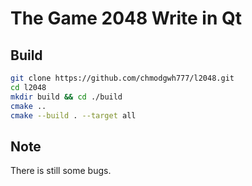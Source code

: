 # The Game 2048 Write in Qt

## Build

```bash
git clone https://github.com/chmodgwh777/l2048.git
cd l2048
mkdir build && cd ./build
cmake ..
cmake --build . --target all
```

## Note

There is still some bugs.

